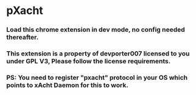 # pXacht

### Load this chrome extension in dev mode, no config needed thereafter.

### This extension is a property of devporter007 licensed to you under GPL V3, Please follow the license requirements.


### PS: You need to register "pxacht" protocol in your OS which points to xAcht Daemon for this to work.

